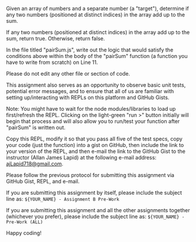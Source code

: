 <!-- ASSIGNMENT b: PAIRSUM -->

Given an array of numbers and a separate number (a "target"), determine if any two numbers (positioned at distinct indices) in the array add up to the sum. 

If any two numbers (positioned at distinct indices) in the array add up to the sum, return true. Otherwise, return false.

In the file titled "pairSum.js", write out the logic that would satisfy the conditions above within the body of the "pairSum" function (a function you have to write from scratch) on Line 11.

Please do not edit any other file or section of code. 

This assignment also serves as an opportunity to observe basic unit tests, potential error messages, and to ensure that all of us are familiar with setting up/interacting with REPLs on this platform and GitHub Gists.

Note: You might have to wait for the node modules/libraries to load up first/refresh the REPL. Clicking on the light-green "run >" button initially will begin that process and will also allow you to run/test your function after "pairSum" is written out.

Copy this REPL, modify it so that you pass all five of the test specs, copy your code (just the function) into a gist on GitHub, then include the link to your version of the REPL, and then e-mail the link to the GitHub Gist to the instructor (Allan James Lapid) at the following e-mail address: ajLapid718@gmail.com.

Please follow the previous protocol for submitting this assignment via GitHub Gist, REPL, and e-mail.

If you are submitting this assignment by itself, please include the subject line as: `${YOUR_NAME} - Assignment B Pre-Work`

If you are submitting this assignment and all the other assignments together (whichever you prefer), please include the subject line as: `${YOUR_NAME} - Pre-Work (ALL)`

Happy coding!